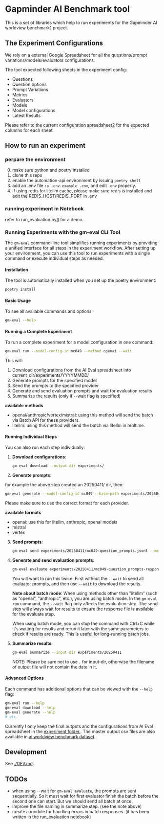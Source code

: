 # Gapminder AI Benchmark tool

This is a set of libraries which help to run experiments for the Gapminder AI worldview benchmark[1] project.

[1]: https://www.gapminder.org/ai

## The Experiment Configurations

We rely on a external Google Spreadsheet for all the questions/prompt variations/models/evaluators configurations.

The tool expected following sheets in the experiment config:

- Questions
- Question options
- Prompt Variations
- Metrics
- Evaluators
- Models
- Model configurations
- Latest Results

Please refer to the current configuration spreadsheet[2] for the expected columns for each sheet.

[2]: https://docs.google.com/spreadsheets/d/1Tsa4FDAP-QhaXNhfclqq2_Wspp32efGeZyGHxSrtRvA/edit?gid=42711988#gid=42711988

## How to run an experiment

### perpare the environment

0. make sure python and poetry installed
1. clone this repo
2. enable the automation-api environment by issuing `poetry shell`
3. add an .env file `cp .env.example .env`, and edit `.env` properly.
4. If using redis for litellm cache, please make sure redis is installed and edit the REDIS_HOST/REDIS_PORT in .env

### running experiment in Notebook

refer to run_evaluation.py[3] for a demo.

[3]: https://github.com/Gapminder/gapminder-ai/blob/253c2b79aef96a5445bd82171e4d11fce488a8c1/automation-api/notebooks/run_evaluation.py

### Running Experiments with the gm-eval CLI Tool

The `gm-eval` command-line tool simplifies running experiments by providing a unified interface for all steps in the experiment workflow. After setting up your environment, you can use this tool to run experiments with a single command or execute individual steps as needed.

#### Installation

The tool is automatically installed when you set up the poetry environment:

```bash
poetry install
```

#### Basic Usage

To see all available commands and options:

```bash
gm-eval --help
```

#### Running a Complete Experiment

To run a complete experiment for a model configuration in one command:

```bash
gm-eval run --model-config-id mc049 --method openai --wait
```

This will:
1. Download configurations from the AI Eval spreadsheet into current_dir/experiments/YYYYMMDD/
2. Generate prompts for the specified model
3. Send the prompts to the specified provider
4. Generate and send evaluation prompts and wait for evaluation results
5. Summarize the results (only if --wait flag is specified)

**available methods**

- openai/anthropic/vertex/mistral: using this method will send the batch via Batch API for these providers.
- litellm: using this method will send the batch via litellm in realtime.

#### Running Individual Steps

You can also run each step individually:

1. **Download configurations**:
   ```bash
   gm-eval download --output-dir experiments/
   ```

2. **Generate prompts**:

for example the above step created an 20250411/ dir, then:

   ```bash
   gm-eval generate --model-config-id mc049 --base-path experiments/20250411 --jsonl-format openai
   ```

Please make sure to use the correct format for each provider.

**available formats**

- openai: use this for litellm, anthropic, openai models
- mistral
- vertex

3. **Send prompts**:
   ```bash
   gm-eval send experiments/20250411/mc049-question_prompts.jsonl --method openai --wait
   ```

4. **Generate and send evaluation prompts**:
   ```bash
   gm-eval evaluate experiments/20250411/mc049-question_prompts-response.jsonl --send --wait
   ```

   You will want to run this twice. First without the `--wait` to send all evaluator prompts,
   and then use `--wait` to download the results.

   **Note about batch mode**: When using methods other than "litellm" (such as "openai", "anthropic", etc.),
   you are using batch mode. In the `gm-eval run` command, the `--wait` flag only affects the evaluation step.
   The send step will always wait for results to ensure the response file is available for the evaluate step.

   When using batch mode, you can stop the command with Ctrl+C while it's waiting for results and rerun it
   later with the same parameters to check if results are ready. This is useful for long-running batch jobs.

5. **Summarize results**:
   ```bash
   gm-eval summarize --input-dir experiments/20250411
   ```

   NOTE: Please be sure not to use `.` for input-dir, otherwise the filename of output file will not
   contain the date in it.

#### Advanced Options

Each command has additional options that can be viewed with the `--help` flag:

```bash
gm-eval run --help
gm-eval download --help
gm-eval generate --help
# etc.
```

Currently I only keep the final outputs and the configurations from AI Eval spreadsheet in the [experiment folder.](https://github.com/Gapminder/gapminder-ai/tree/batch_processing/experiments). The master output csv files are also available in [ai worldview benchmark dataset](https://github.com/open-numbers/ddf--gapminder--ai_worldview_benchmark/tree/master/etl/source/results).


## Development

See [./DEV.md]().

## TODOs
- when using --wait for `gm-eval evaluate`, the prompts are sent sequentially. So it must wait for first evaluator finish the batch before the second one can start. But we should send all batch at once.
- improve the file naming in summarize step. (see the note above)
- create a module for handling errors in batch responses. (it has been written in the run_evaluation notebook)
